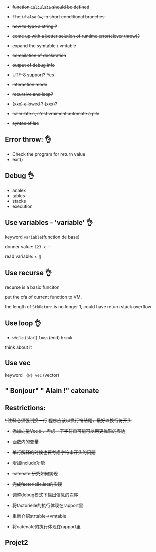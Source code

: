 - ~~function `Calculate` should be defined~~
- ~~The `if` `else` `0=`, in short conditional branches.~~
- ~~how to type a string ?~~
- ~~come up with a better solution of runtime error(clever throw)?~~
- ~~expand the symtable / vmtable~~
- ~~compilation of declaration~~
- ~~output of debug info~~
- ~~UTF-8 support?~~ Yes
- ~~interaction mode~~
- ~~recursive and loop?~~

- ~~(xxx)<number> allowed ? <number>(xxx)?~~
- ~~calculate.c, c'est vraiment automate à pile~~
- ~~syntax of lac~~


## Error throw: 👌
- Check the program for return value
- exit()

## Debug 👌
- analex
- tables
- stacks
- execution

## Use variables - 'variable' 👌
keyword `variable`(function de base)

donner value: `123 x !`

read variable: `x @`

## Use recurse 👌
recurse is a basic funciton 

put the cfa of current function to VM.

the length of `StkReturn` is no longer 1, could have return stack overflow

## Use loop 👌
- `while` (start) `loop` (end) `break`

think about it 

## Use vec
keyword ` {N} vec` (vector)

## " Bonjour" " Alain !" catenate


## Restrictions:

~~\ 注释必须强制换一行~~
~~程序应该以换行符结尾，最好以换行符开头~~

- ~~添加向量Vec类，考虑一下字符串可能可以用更优雅的表达~~
- ~~函数内的变量~~
- ~~单行解释的时候也要考虑字符串开头的问题~~
- 增加include功能
- ~~catenate 研究如何实现~~
- ~~完成factorielle.lac的实现~~

- ~~调整debug模式下输出信息的次序~~

- 将factorielle的执行体现在rapport里
- 重新介绍strtable->vmtable
- 将catenate的执行体现在rapport里

## Projet2

